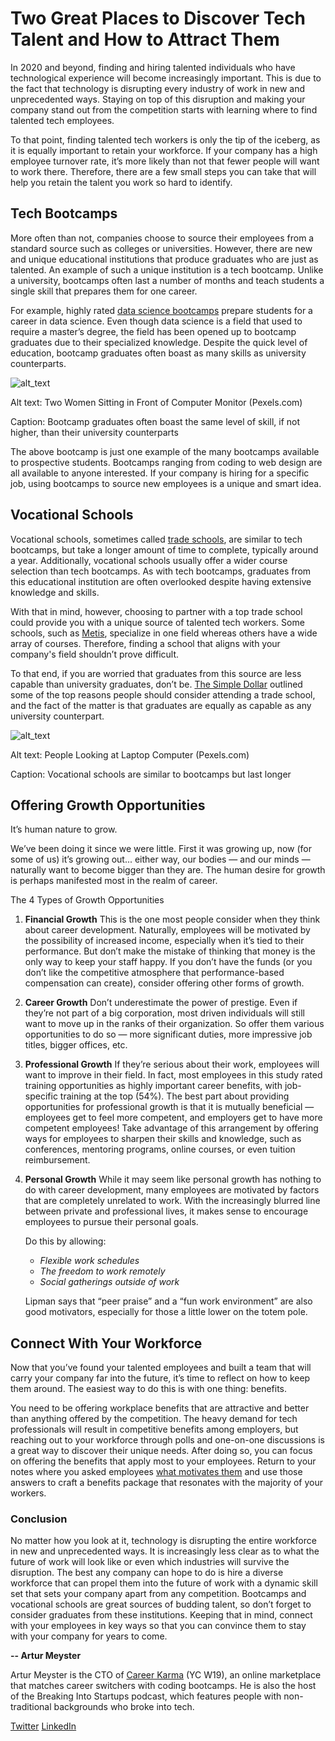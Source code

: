 # Two Great Places to Discover Tech Talent and How to Attract Them

In 2020 and beyond, finding and hiring talented individuals who have technological experience will become increasingly important. This is due to the fact that technology is disrupting every industry of work in new and unprecedented ways. Staying on top of this disruption and making your company stand out from the competition starts with learning where to find talented tech employees.

To that point, finding talented tech workers is only the tip of the iceberg, as it is equally important to retain your workforce. If your company has a high employee turnover rate, it’s more likely than not that fewer people will want to work there. Therefore, there are a few small steps you can take that will help you retain the talent you work so hard to identify.

## Tech Bootcamps

More often than not, companies choose to source their employees from a standard source such as colleges or universities. However, there are new and unique educational institutions that produce graduates who are just as talented. An example of such a unique institution is a tech bootcamp. Unlike a university, bootcamps often last a number of months and teach students a single skill that prepares them for one career.

For example, highly rated [data science bootcamps](https://careerkarma.com/rankings/best-data-science-bootcamps/) prepare students for a career in data science. Even though data science is a field that used to require a master’s degree, the field has been opened up to bootcamp graduates due to their specialized knowledge. Despite the quick level of education, bootcamp graduates often boast as many skills as university counterparts.

![alt_text](assets/image-1.jpeg "image_tooltip")

Alt text: Two Women Sitting in Front of Computer Monitor (Pexels.com)

Caption: Bootcamp graduates often boast the same level of skill, if not higher, than their university counterparts

The above bootcamp is just one example of the many bootcamps available to prospective students. Bootcamps ranging from coding to web design are all available to anyone interested. If your company is hiring for a specific job, using bootcamps to source new employees is a unique and smart idea.

## Vocational Schools

Vocational schools, sometimes called [trade schools](https://jobtraininghub.com/), are similar to tech bootcamps, but take a longer amount of time to complete, typically around a year. Additionally, vocational schools usually offer a wider course selection than tech bootcamps. As with tech bootcamps, graduates from this educational institution are often overlooked despite having extensive knowledge and skills.

With that in mind, however, choosing to partner with a top trade school could provide you with a unique source of talented tech workers. Some schools, such as [Metis](https://careerkarma.com/schools/metis/), specialize in one field whereas others have a wide array of courses. Therefore, finding a school that aligns with your company's field shouldn’t prove difficult.

To that end, if you are worried that graduates from this source are less capable than university graduates, don’t be. [The Simple Dollar](https://www.thesimpledollar.com/investing/college/why-you-should-consider-trade-school-instead-of-college/) outlined some of the top reasons people should consider attending a trade school, and the fact of the matter is that graduates are equally as capable as any university counterpart.

![alt_text](assets/image-2.jpeg "image_tooltip")

Alt text: People Looking at Laptop Computer (Pexels.com)

Caption: Vocational schools are similar to bootcamps but last longer

## Offering Growth Opportunities

It’s human nature to grow.

We’ve been doing it since we were little. First it was growing up, now (for some of us) it’s growing out... either way, our bodies — and our minds — naturally want to become bigger than they are.
The human desire for growth is perhaps manifested most in the realm of career.

The 4 Types of Growth Opportunities

1. **Financial Growth**
   This is the one most people consider when they think about career development. Naturally, employees will be motivated by the possibility of increased income, especially when it’s tied to their performance.
   But don’t make the mistake of thinking that money is the only way to keep your staff happy. If you don’t have the funds (or you don’t like the competitive atmosphere that performance-based compensation can create), consider offering other forms of growth.

1. **Career Growth**
   Don’t underestimate the power of prestige.
   Even if they’re not part of a big corporation, most driven individuals will still want to move up in the ranks of their organization. So offer them various opportunities to do so — more significant duties, more impressive job titles, bigger offices, etc.

1. **Professional Growth**
   If they’re serious about their work, employees will want to improve in their field. In fact, most employees in this study rated training opportunities as highly important career benefits, with job-specific training at the top (54%).
   The best part about providing opportunities for professional growth is that it is mutually beneficial — employees get to feel more competent, and employers get to have more competent employees!
   Take advantage of this arrangement by offering ways for employees to sharpen their skills and knowledge, such as conferences, mentoring programs, online courses, or even tuition reimbursement. 

1. **Personal Growth**
   While it may seem like personal growth has nothing to do with career development, many employees are motivated by factors that are completely unrelated to work. With the increasingly blurred line between private and professional lives, it makes sense to encourage employees to pursue their personal goals.

   Do this by allowing:
   * *Flexible work schedules*
   * *The freedom to work remotely*
   * *Social gatherings outside of work*

   Lipman says that “peer praise” and a “fun work environment” are also good motivators, especially for those a little lower on the totem pole.

## Connect With Your Workforce

Now that you’ve found your talented employees and built a team that will carry your company far into the future, it’s time to reflect on how to keep them around. The easiest way to do this is with one thing: benefits.

You need to be offering workplace benefits that are attractive and better than anything offered by the competition. The heavy demand for tech professionals will result in competitive benefits among employers, but reaching out to your workforce through polls and one-on-one discussions is a great way to discover their unique needs. After doing so, you can focus on offering the benefits that apply most to your employees. Return to your notes where you asked employees [what motivates them](https://careerkarma.com/blog/what-motivates-you/) and use those answers to craft a benefits package that resonates with the majority of your workers.

### Conclusion

No matter how you look at it, technology is disrupting the entire workforce in new and unprecedented ways. It is increasingly less clear as to what the future of work will look like or even which industries will survive the disruption. The best any company can hope to do is hire a diverse workforce that can propel them into the future of work with a dynamic skill set that sets your company apart from any competition. Bootcamps and vocational schools are great sources of budding talent, so don’t forget to consider graduates from these institutions. Keeping that in mind, connect with your employees in key ways so that you can convince them to stay with your company for years to come.

**-- Artur Meyster**

Artur Meyster is the CTO of [Career Karma](https://careerkarma.com) (YC W19), an online marketplace that matches career switchers with coding bootcamps. He is also the host of the Breaking Into Startups podcast, which features people with non-traditional backgrounds who broke into tech.

[Twitter](https://twitter.com/arturmeyster)
[LinkedIn](https://www.linkedin.com/in/meyster)
